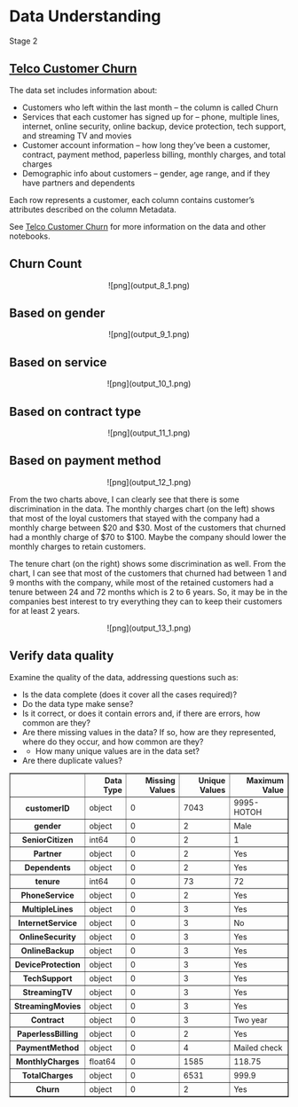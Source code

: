 # Data Understanding

Stage 2

## [Telco Customer Churn](https://www.kaggle.com/blastchar/telco-customer-churn)

The data set includes information about:

* Customers who left within the last month – the column is called Churn
* Services that each customer has signed up for – phone, multiple lines,
  internet, online security, online backup, device protection, tech support,
  and streaming TV and movies
* Customer account information – how long they’ve been a customer, contract,
  payment method, paperless billing, monthly charges, and total charges
* Demographic info about customers – gender, age range, and if they have
  partners and dependents

Each row represents a customer, each column contains customer’s attributes
described on the column Metadata.

See [Telco Customer Churn](https://www.kaggle.com/blastchar/telco-customer-churn)
for more information on the data and other notebooks.

## Churn Count

<center>
![png](output_8_1.png)
</center>

## Based on gender

<center>
![png](output_9_1.png)
</center>

## Based on service

<center>
![png](output_10_1.png)
</center>

## Based on contract type

<center>
![png](output_11_1.png)
</center>

## Based on payment method

<center>
![png](output_12_1.png)
</center>


From the two charts above, I can clearly see that there is some discrimination in the data. The monthly charges chart (on the left) shows that most of the loyal customers that stayed with the company had a monthly charge between $20 and $30. Most of the customers that churned had a monthly charge of $70 to $100. Maybe the company should lower the monthly charges to retain customers.

The tenure chart (on the right) shows some discrimination as well. From the chart, I can see that most of the customers that churned had between 1 and 9 months with the company, while most of the retained customers had a tenure between 24 and 72 months which is 2 to 6 years. So, it may be in the companies best interest to try everything they can to keep their customers for at least 2 years.

<center>
![png](output_13_1.png)
</center>

## Verify data quality

Examine the quality of the data, addressing questions such as:

* Is the data complete (does it cover all the cases required)?
* Do the data type make sense?
* Is it correct, or does it contain errors and, if there are errors, how common are they?
* Are there missing values in the data? If so, how are they represented, where do they occur, and how common are they?
* * How many unique values are in the data set?
* Are there duplicate values?

<div>
<style scoped>
    .dataframe tbody tr th:only-of-type {
        vertical-align: middle;
    }

    .dataframe tbody tr th {
        vertical-align: top;
    }

    .dataframe thead th {
        text-align: right;
    }
</style>
<table border="1" class="dataframe">
  <thead>
    <tr style="text-align: right;">
      <th></th>
      <th>Data Type</th>
      <th>Missing Values</th>
      <th>Unique Values</th>
      <th>Maximum Value</th>
    </tr>
  </thead>
  <tbody>
    <tr>
      <th>customerID</th>
      <td>object</td>
      <td>0</td>
      <td>7043</td>
      <td>9995-HOTOH</td>
    </tr>
    <tr>
      <th>gender</th>
      <td>object</td>
      <td>0</td>
      <td>2</td>
      <td>Male</td>
    </tr>
    <tr>
      <th>SeniorCitizen</th>
      <td>int64</td>
      <td>0</td>
      <td>2</td>
      <td>1</td>
    </tr>
    <tr>
      <th>Partner</th>
      <td>object</td>
      <td>0</td>
      <td>2</td>
      <td>Yes</td>
    </tr>
    <tr>
      <th>Dependents</th>
      <td>object</td>
      <td>0</td>
      <td>2</td>
      <td>Yes</td>
    </tr>
    <tr>
      <th>tenure</th>
      <td>int64</td>
      <td>0</td>
      <td>73</td>
      <td>72</td>
    </tr>
    <tr>
      <th>PhoneService</th>
      <td>object</td>
      <td>0</td>
      <td>2</td>
      <td>Yes</td>
    </tr>
    <tr>
      <th>MultipleLines</th>
      <td>object</td>
      <td>0</td>
      <td>3</td>
      <td>Yes</td>
    </tr>
    <tr>
      <th>InternetService</th>
      <td>object</td>
      <td>0</td>
      <td>3</td>
      <td>No</td>
    </tr>
    <tr>
      <th>OnlineSecurity</th>
      <td>object</td>
      <td>0</td>
      <td>3</td>
      <td>Yes</td>
    </tr>
    <tr>
      <th>OnlineBackup</th>
      <td>object</td>
      <td>0</td>
      <td>3</td>
      <td>Yes</td>
    </tr>
    <tr>
      <th>DeviceProtection</th>
      <td>object</td>
      <td>0</td>
      <td>3</td>
      <td>Yes</td>
    </tr>
    <tr>
      <th>TechSupport</th>
      <td>object</td>
      <td>0</td>
      <td>3</td>
      <td>Yes</td>
    </tr>
    <tr>
      <th>StreamingTV</th>
      <td>object</td>
      <td>0</td>
      <td>3</td>
      <td>Yes</td>
    </tr>
    <tr>
      <th>StreamingMovies</th>
      <td>object</td>
      <td>0</td>
      <td>3</td>
      <td>Yes</td>
    </tr>
    <tr>
      <th>Contract</th>
      <td>object</td>
      <td>0</td>
      <td>3</td>
      <td>Two year</td>
    </tr>
    <tr>
      <th>PaperlessBilling</th>
      <td>object</td>
      <td>0</td>
      <td>2</td>
      <td>Yes</td>
    </tr>
    <tr>
      <th>PaymentMethod</th>
      <td>object</td>
      <td>0</td>
      <td>4</td>
      <td>Mailed check</td>
    </tr>
    <tr>
      <th>MonthlyCharges</th>
      <td>float64</td>
      <td>0</td>
      <td>1585</td>
      <td>118.75</td>
    </tr>
    <tr>
      <th>TotalCharges</th>
      <td>object</td>
      <td>0</td>
      <td>6531</td>
      <td>999.9</td>
    </tr>
    <tr>
      <th>Churn</th>
      <td>object</td>
      <td>0</td>
      <td>2</td>
      <td>Yes</td>
    </tr>
  </tbody>
</table>
</div>

